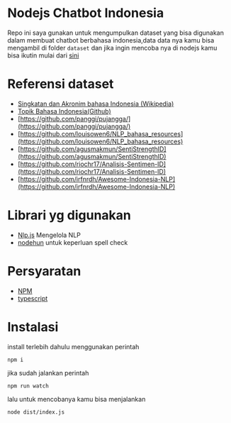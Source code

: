 # Nodejs Chatbot Indonesia
Repo ini saya gunakan untuk mengumpulkan dataset yang bisa digunakan dalam membuat chatbot berbahasa indonesia,data data nya kamu bisa mengambil di folder `dataset` dan jika ingin mencoba nya di nodejs kamu bisa ikutin mulai dari [sini](#instalasi)

# Referensi dataset
- [Singkatan dan Akronim bahasa Indonesia (Wikipedia)](https://id.wiktionary.org/wiki/Lampiran:Daftar_singkatan_dan_akronim_dalam_bahasa_Indonesia#A)
- [Topik Bahasa Indonesia(Github)](https://github.com/topics/bahasa-indonesia)
- [https://github.com/panggi/pujangga/](https://github.com/panggi/pujangga/)
- [https://github.com/louisowen6/NLP_bahasa_resources](https://github.com/louisowen6/NLP_bahasa_resources)
- [https://github.com/agusmakmun/SentiStrengthID](https://github.com/agusmakmun/SentiStrengthID)
- [https://github.com/riochr17/Analisis-Sentimen-ID](https://github.com/riochr17/Analisis-Sentimen-ID)
- [https://github.com/irfnrdh/Awesome-Indonesia-NLP](https://github.com/irfnrdh/Awesome-Indonesia-NLP)


# Librari yg digunakan
- [Nlp.js](https://github.com/axa-group/nlp.js) Mengelola NLP
- [nodehun](https://www.npmjs.com/package/nodehun) untuk keperluan spell check

# Persyaratan
- [NPM](npmjs.com/)
- [typescript](https://www.typescriptlang.org/)

# Instalasi
install terlebih dahulu menggunakan perintah
```
npm i
```

jika sudah jalankan perintah
```
npm run watch
```

lalu untuk mencobanya kamu bisa menjalankan
```
node dist/index.js
```